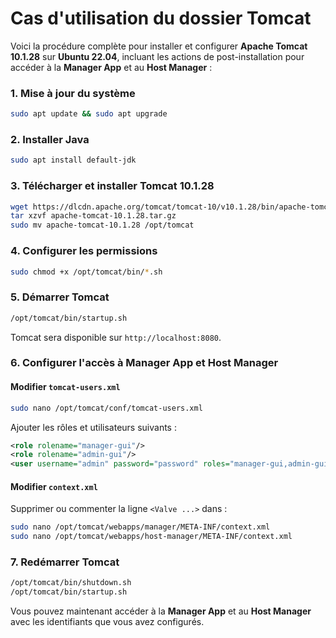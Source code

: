 # Cas d'utilisation du dossier Tomcat

Voici la procédure complète pour installer et configurer **Apache Tomcat 10.1.28** sur **Ubuntu 22.04**, incluant les actions de post-installation pour accéder à la **Manager App** et au **Host Manager** :

### 1. Mise à jour du système
```bash
sudo apt update && sudo apt upgrade
```

### 2. Installer Java
```bash
sudo apt install default-jdk
```

### 3. Télécharger et installer Tomcat 10.1.28
```bash
wget https://dlcdn.apache.org/tomcat/tomcat-10/v10.1.28/bin/apache-tomcat-10.1.28.tar.gz
tar xzvf apache-tomcat-10.1.28.tar.gz
sudo mv apache-tomcat-10.1.28 /opt/tomcat
```

### 4. Configurer les permissions
```bash
sudo chmod +x /opt/tomcat/bin/*.sh
```

### 5. Démarrer Tomcat
```bash
/opt/tomcat/bin/startup.sh
```

Tomcat sera disponible sur `http://localhost:8080`.

### 6. Configurer l'accès à Manager App et Host Manager
#### Modifier `tomcat-users.xml`
```bash
sudo nano /opt/tomcat/conf/tomcat-users.xml
```
Ajouter les rôles et utilisateurs suivants :
```xml
<role rolename="manager-gui"/>
<role rolename="admin-gui"/>
<user username="admin" password="password" roles="manager-gui,admin-gui"/>
```

#### Modifier `context.xml`
Supprimer ou commenter la ligne `<Valve ...>` dans :
```bash
sudo nano /opt/tomcat/webapps/manager/META-INF/context.xml
sudo nano /opt/tomcat/webapps/host-manager/META-INF/context.xml
```

### 7. Redémarrer Tomcat
```bash
/opt/tomcat/bin/shutdown.sh
/opt/tomcat/bin/startup.sh
```

Vous pouvez maintenant accéder à la **Manager App** et au **Host Manager** avec les identifiants que vous avez configurés.
